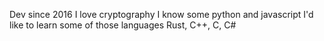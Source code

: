 Dev since 2016
I love cryptography
I know some python and javascript
I'd like to learn some of those languages Rust, C++, C, C#
 

